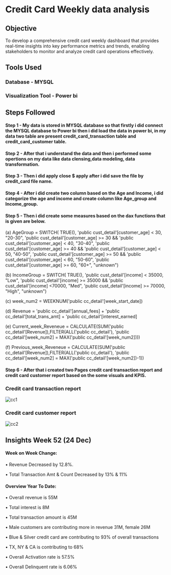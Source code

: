 # Credit Card Weekly data analysis

## Objective
  To develop a comprehensive credit card weekly dashboard that provides real-time insights into key performance metrics and trends, 
  enabling stakeholders to monitor and analyze credit card operations effectively.

## Tools Used
### Database - MYSQL
### Visualization Tool - Power bi

## Steps Followed
#### Step 1 - My data is stored in MYSQL database so that firstly i did connect the MYSQL database to Power bi then i did load the data in power bi, in my data two table are present credit_card_transaction table and credit_card_customer table.
#### Step 2 - After that i understand the data and then i performed some opertions on my data like data clensing,data modeling, data transformation.
#### Step 3 - Then i did apply close $ apply after i did save the file by credit_card file name.
#### Step 4 - After i did create two column based on the Age and Income, i did categorize the age and income and create column like Age_group and Income_group.
#### Step 5 - Then i did create some measures based on the dax functions that is given are below.

(a) AgeGroup = SWITCH(
TRUE(),
'public cust_detail'[customer_age] < 30, "20-30",
'public cust_detail'[customer_age] >= 30 && 'public cust_detail'[customer_age] < 40, "30-40",
'public cust_detail'[customer_age] >= 40 && 'public cust_detail'[customer_age] < 50, "40-50",
'public cust_detail'[customer_age] >= 50 && 'public cust_detail'[customer_age] < 60, "50-60",
'public cust_detail'[customer_age] >= 60, "60+",
"unknown")

(b) IncomeGroup = SWITCH(
TRUE(),
'public cust_detail'[income] < 35000, "Low",
'public cust_detail'[income] >= 35000 && 'public cust_detail'[income] <70000, "Med",
'public cust_detail'[income] >= 70000, "High",
"unknown")

(c) week_num2 = WEEKNUM('public cc_detail'[week_start_date])

(d) Revenue = 'public cc_detail'[annual_fees] + 'public cc_detail'[total_trans_amt] + 'public cc_detail'[interest_earned]

(e) Current_week_Reveneue = CALCULATE(SUM('public cc_detail'[Revenue]),FILTER(ALL('public cc_detail'),
'public cc_detail'[week_num2] = MAX('public cc_detail'[week_num2])))

(f) Previous_week_Reveneue = CALCULATE(SUM('public cc_detail'[Revenue]),FILTER(ALL('public cc_detail'),
'public cc_detail'[week_num2] = MAX('public cc_detail'[week_num2])-1))

#### Step 6 - After that i created two Pages credit card transaction report and credit card customer report based on the some visuals and KPIS.

### Credit card transaction report

![cc1](https://github.com/narendrakharol037/Credit_Card_Financial_analysis/assets/121941969/45f7d7ce-a712-4623-9083-677d2b458e99)

### Credit card customer report

![cc2](https://github.com/narendrakharol037/Credit_Card_Financial_analysis/assets/121941969/d6e16839-d691-4701-a452-cec79d7f7587)

## Insights Week 52 (24 Dec)

#### Week on Week Change:

• Revenue Decreased by 12.8%.

• Total Transaction Amt & Count Decreased by 13% & 11%

#### Overview Year To Date:

• Overall revenue is 55M

• Total interest is 8M

• Total transaction amount is 45M

• Male customers are contributing more in revenue 31M, female 26M

• Blue & Silver credit card are contributing to 93% of overall transactions

• TX, NY & CA is contributing to 68%

• Overall Activation rate is 57.5%

• Overall Delinquent rate is 6.06%



